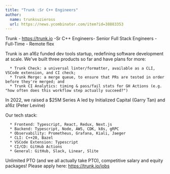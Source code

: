 ```yaml
---
title: "Trunk :Sr C++ Engineers"
author:
  name: trunksuzieross
  url: https://news.ycombinator.com/item?id=38883353
---
```

Trunk - <a href="https:&#x2F;&#x2F;trunk.io" rel="nofollow">https:&#x2F;&#x2F;trunk.io</a> -Sr C++ Engineers- Senior Full Stack Engineers - Full-Time - Remote flex

Trunk is an a16z funded dev tools startup, redefining software development at scale. We&#x27;ve built three products so far and have plans for more:

<pre><code>  * Trunk Check: a universal linter&#x2F;formatter, available as a CLI, VSCode extension, and CI check;
  * Trunk Merge: a merge queue, to ensure that PRs are tested in order before they&#x27;re merged; and
  * Trunk CI Analytics: timing &amp; pass&#x2F;fail stats for GH Actions (e.g. &quot;how often does this workflow step actually succeed?&quot;)
</code></pre>
In 2022, we raised a $25M Series A led by Initialized Capital (Garry Tan) and a16z (Peter Levine)

Our tech stack:

<pre><code>  * Frontend: Typescript, React, Redux, Next.js
  * Backend: Typescript, Node, AWS, CDK, k8s, gRPC
  * Observability: Prometheus, Grafana, Kiali, Jaeger
  * CLI: C++20, Bazel
  * VSCode Extension: Typescript
  * CI&#x2F;CD: GitHub Actions
  * General: GitHub, Slack, Linear, Slite
</code></pre>
Unlimited PTO (and we all actually take PTO), competitive salary and equity packages! Please apply here: <a href="https:&#x2F;&#x2F;trunk.io&#x2F;jobs" rel="nofollow">https:&#x2F;&#x2F;trunk.io&#x2F;jobs</a>
